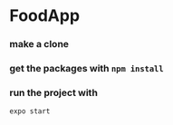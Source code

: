 # FoodApp 
### make a clone
### get the packages with `npm install`
### run the project with
`expo start`
